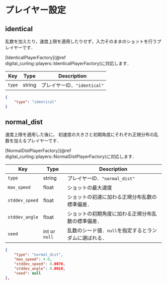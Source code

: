 # プレイヤー設定

## identical

乱数を加えたり，速度上限を適用したりせず，入力そのままのショットを行うプレイヤーです．

[IdenticalPlayerFactory](@ref digital_curling::players::IdenticalPlayerFactory)に対応します．

Key | Type | Description
----|------|-------------------
`type` | string | プレイヤーID．`"identical"`

```json
{
    "type": "identical"
}
```

## normal_dist

速度上限を適用した後に，
初速度の大きさと初期角度にそれぞれ正規分布の乱数を加えるプレイヤーです．

[NormalDistPlayerFactory](@ref digital_curling::players::NormalDistPlayerFactory)に対応します．

Key | Type | Description
----|------|-------------------
`type` | string | プレイヤーID．`"normal_dist"`
`max_speed` | float | ショットの最大速度
`stddev_speed` | float | ショットの初速に加わる正規分布乱数の標準偏差．
`stddev_angle` | float | ショットの初期角度に加わる正規分布乱数の標準偏差．
`seed` | int or `null` | 乱数のシード値．`null`を指定するとランダムに選ばれる．

```json
{
    "type": "normal_dist",
    "max_speed": 4.0,
    "stddev_speed": 0.0076,
    "stddev_angle": 0.0018,
    "seed": null
},
```
